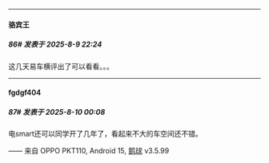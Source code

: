 ﻿
*****

####  骆宾王  
##### 86#       发表于 2025-8-9 22:24

这几天易车横评出了可以看看。。。


*****

####  fgdgf404  
##### 87#       发表于 2025-8-10 00:08

电smart还可以同学开了几年了，看起来不大的车空间还不错。

—— 来自 OPPO PKT110, Android 15, [鹅球](https://www.pgyer.com/GcUxKd4w) v3.5.99

